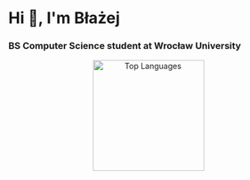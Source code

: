 <h1 align="left">Hi 👋, I'm Błażej</h1>
<h3 align="left">BS Computer Science student at Wrocław University</h3>

<div align="center">
  <img src="https://github-readme-stats.vercel.app/api/top-langs/?username=8molik&show_icons=true&locale=en&layout=compact&theme=dark&hide=racket" alt="Top Languages" height="200" />
</div>
